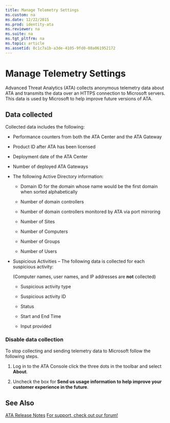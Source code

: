 ```yaml
---
title: Manage Telemetry Settings
ms.custom: na
ms.date: 12/22/2015
ms.prod: identity-ata
ms.reviewer: na
ms.suite: na
ms.tgt_pltfrm: na
ms.topic: article
ms.assetid: 8c1c7a1b-a3de-4105-9fd0-08a061952172
---
```

# Manage Telemetry Settings
Advanced Threat Analytics (ATA) collects anonymous telemetry data about ATA and transmits the data over an HTTPS connection to Microsoft servers.  This data is used by Microsoft to help improve future versions of ATA.

## Data collected
Collected data includes the following:

-   Performance counters from both the ATA Center    and the ATA Gateway

-   Product ID after ATA has been licensed

-   Deployment date of the ATA Center

-   Number of deployed ATA Gateways

-   The following Active Directory information:

    -   Domain ID for the domain whose name would be the first domain when sorted alphabetically

    -   Number of domain controllers

    -   Number of domain controllers monitored by ATA via port mirroring

    -   Number of Sites

    -   Number of Computers

    -   Number of Groups

    -   Number of Users

-   Suspicious Activities  – The following data is collected for each suspicious activity:

    (Computer names, user names, and IP addresses are **not** collected)

    -   Suspicious activity type

    -   Suspicious activity ID

    -   Status

    -   Start and End Time

    -   Input provided

### Disable data collection
To stop collecting and sending telemetry data to Microsoft follow the following steps.

1.  Log in to the ATA Console    click the three dots in the toolbar and select **About**.

2.  Uncheck the box for **Send us usage information to help improve your customer experience in the future**.

## See Also
[ATA Release Notes](../../ems/ATA_Content/ATA-Release-Notes.md)
 [For support, check out our forum!](https://social.technet.microsoft.com/Forums/security/en-US/home?forum=mata)

